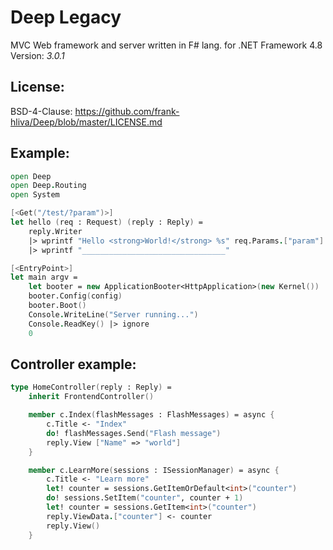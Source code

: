 # Deep Legacy

MVC Web framework and server written in F# lang. for .NET Framework 4.8
Version: *3.0.1*

## License:
BSD-4-Clause: https://github.com/frank-hliva/Deep/blob/master/LICENSE.md

## Example:

```fsharp
open Deep
open Deep.Routing
open System

[<Get("/test/?param")>]
let hello (req : Request) (reply : Reply) =
    reply.Writer
    |> wprintf "Hello <strong>World!</strong> %s" req.Params.["param"]
    |> wprintf "________________________________"

[<EntryPoint>]
let main argv =
    let booter = new ApplicationBooter<HttpApplication>(new Kernel())
    booter.Config(config)
    booter.Boot()
    Console.WriteLine("Server running...")
    Console.ReadKey() |> ignore
    0
```

## Controller example:

```fs
type HomeController(reply : Reply) =
    inherit FrontendController()

    member c.Index(flashMessages : FlashMessages) = async {
        c.Title <- "Index"
        do! flashMessages.Send("Flash message")
        reply.View ["Name" => "world"]
    }

    member c.LearnMore(sessions : ISessionManager) = async {
        c.Title <- "Learn more"
        let! counter = sessions.GetItemOrDefault<int>("counter")
        do! sessions.SetItem("counter", counter + 1)
        let! counter = sessions.GetItem<int>("counter")
        reply.ViewData.["counter"] <- counter
        reply.View()
    }
```
